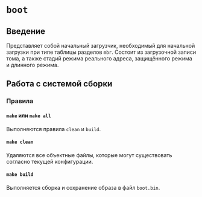 # `boot`

## Введение

Представляет собой начальный загрузчик, необходимый для начальной загрузки при типе таблицы разделов `mbr`. Состоит из
загрузочной записи тома, а также стадий режима реального адреса, защищённого режима и длинного режима.

## Работа с системой сборки

### Правила

#### `make` или `make all`

Выполняются правила `clean` и `build`.

#### `make clean`

Удаляются все объектные файлы, которые могут существовать согласно текущей конфигурации.

#### `make build`

Выполняется сборка и сохранение образа в файл `boot.bin`.
